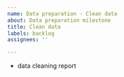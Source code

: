 ```yaml
---
name: Data preparation - Clean data
about: Data preparation milestone
title: Clean data
labels: backlog
assignees: ''

---
```


- data cleaning report
